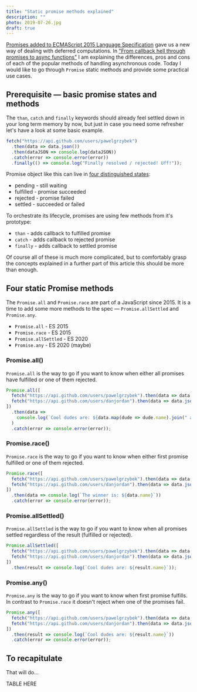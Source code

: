 ```yaml
---
title: "Static promise methods explained"
description: ""
photo: 2019-07-26.jpg
draft: true
---
```


[Promises added to ECMAScript 2015 Language Specification](https://www.ecma-international.org/ecma-262/6.0/#sec-promise-objects) gave us a new way of dealing with deferred computations. In ["From callback hell
through promises to
async functions"](https://pawelgrzybek.com/from-a-callback-hell-through-promises-to-async-functions/) I am explaining the differences, pros and cons of each of the popular methods of handling asynchronous code. Today I would like to go through `Promise` static methods and provide some practical use cases.

## Prerequisite — basic promise states and methods

The `than`, `catch` and `finally` keywords should already feel settled down in your long term memory by now, but just in case you need some refresher let's have a look at some basic example.

```js
fetch("https://api.github.com/users/pawelgrzybek")
  .then(data => data.json())
  .then(dataJSON => console.log(dataJSON))
  .catch(error => console.error(error))
  .finally(() => console.log("Finally resolved / rejected! Uff!"));
```

Promise object like this can live in [four distinguished states](https://www.ecma-international.org/ecma-262/6.0/#sec-promise-objects):

- pending - still waiting
- fulfilled - promise succeeded
- rejected - promise failed
- settled - succeeded or failed

To orchestrate its lifecycle, promises are using few methods from it's prototype:

- `than` - adds callback to fulfilled promise
- `catch` - adds callback to rejected promise
- `finally` - adds callback to settled promise

Of course all of these is much more complicated, but to comfortably grasp the concepts explained in a further part of this article this should be more than enough.

## Four static Promise methods

The `Promise.all` and `Promise.race` are part of a JavaScript since 2015. It is a time to add some more methods to the spec — `Promise.allSettled` and `Promise.any`.

- `Promise.all` - ES 2015
- `Promise.race` - ES 2015
- `Promise.allSettled` - ES 2020
- `Promise.any` - ES 2020 (maybe)

### Promise.all()

`Promise.all` is the way to go if you want to know when either all promises have fulfilled or one of them rejected.

```js
Promise.all([
  fetch("https://api.github.com/users/pawelgrzybek").then(data => data.json()),
  fetch("https://api.github.com/users/danjordan").then(data => data.json())
])
  .then(data =>
    console.log(`Cool dudes are: ${data.map(dude => dude.name).join(" and ")}`)
  )
  .catch(error => console.error(error));
```

### Promise.race()

`Promise.race` is the way to go if you want to know when either first promise fulfilled or one of them rejected.

```js
Promise.race([
  fetch("https://api.github.com/users/pawelgrzybek").then(data => data.json()),
  fetch("https://api.github.com/users/danjordan").then(data => data.json())
])
  .then(data => console.log(`The winner is: ${data.name}`))
  .catch(error => console.error(error));
```

### Promise.allSettled()

`Promise.allSettled` is the way to go if you want to know when all promises settled regardless of the result (fulfilled or rejected).

```js
Promise.allSettled([
  fetch("https://api.github.com/users/pawelgrzybek").then(data => data.json()),
  fetch("https://api.github.com/users/danjordan").then(data => data.json())
])
  .then(result => console.log(`Cool dudes are: ${result.name}`));
```

### Promise.any()

`Promise.any` is the way to go if you want to know when first promise fulfills. In contrast to `Promise.race` it doesn't reject when one of the promises fail.

```js
Promise.any([
  fetch("https://api.github.com/users/pawelgrzybek").then(data => data.json()),
  fetch("https://api.github.com/users/danjordan").then(data => data.json())
])
  .then(result => console.log(`Cool dudes are: ${result.name}`))
  .catch(error => console.error(error));
```

## To recapitulate

That will do…

TABLE HERE
